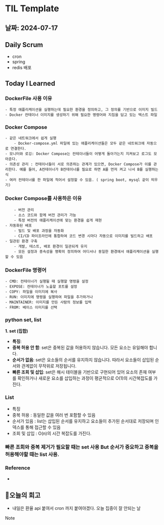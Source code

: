 # TIL Template

## 날짜: 2024-07-17

## Daily Scrum
- cron
- spring
- redis 배포

## Today I Learned

### DockerFile 사용 이유    
    - 특정 애플리케이션을 실행하는데 필요한 환경을 정의하고, 그 정의를 기반으로 이미지 빌드
    - Docker 컨테이너 이미지를 생성하기 위해 필요한 명령어와 지침을 담고 있는 텍스트 파일

### Docker Compose
    - 같은 네트워크에서 쉽게 실행
        - Docker-compose.yml 파일에 있는 애플리케이션들은 모두 같은 네트워크에 자동으로 연결한다.
    - 모니터와 로깅: Docker Compose는 컨테이너들이 어떻게 돌아가는지 지켜보고 로그도 모아준다.
    - 의존성 관리 : 컨테이너들이 서로 의존하는 관계가 있으면, Docker Compose가 이를 관리한다. 예를 들어, A컨테이너가 B컨테이너를 필요로 하면 A를 먼저 켜고 나서 B를 실행하는 식
    - 여러 컨테이너를 한 파일에 적어서 설정할 수 있음. ( spring boot, mysql 같이 띄우기)
    
### Docker Compose를 사용하은 이유
        - 버전 관리
        - 소스 코드와 함께 버전 관리가 가능
        - 특정 버전의 애플리케이션에 맞는 환경을 쉽게 재현
    - 자동화된 배포
        - 빌드 및 배포 과정을 자동화
        - CI/CD 파이프라인에 통합하여 코드 변경 시마다 자동으로 이미지를 빌드하고 배포
    - 일관된 환경 구축
        - 개발, 테스트, 배포 환경이 일관되게 유지
        - 모든 설정과 종속성을 명확히 정의하여 어디서나 동일한 환경에서 애플리케이션을 실행할 수 있음

### DockerFile 명령어
    - CMD: 컨테이너가 실행될 때 실행할 명령을 설정
    - EXPOSE: 컨테이너가 노출할 포트를 설정
    - COPY: 파일을 이미지에 복사
    - RUN: 이미지에 명령을 실행하여 파일을 추가하거나
    - MAINTAINER: 이미지를 만든 사람의 정보를 입력
    - FROM: 베이스 이미지를 선택
    

### python set, list

**1. set (집합)**

- **특징**:
- **중복 허용 안 함**: set은 중복된 값을 허용하지 않습니다. 모든 요소는 유일해야 합니다.
- **순서가 없음**: set은 요소들의 순서를 유지하지 않습니다. 따라서 요소들이 삽입된 순서와 관계없이 무작위로 저장됩니다.
- **빠른 조회 및 삽입**: set은 해시 테이블을 기반으로 구현되어 있어 요소의 존재 여부를 확인하거나 새로운 요소를 삽입하는 과정이 평균적으로 O(1)의 시간복잡도를 가진다.

### List

- 특징
- 중복 허용 : 동일한 값을 여러 번 포함할 수 있음
- 순서가 있음 : list는 삽입된 순서를 유지하고 요소들이 추가된 순서대로 저장되며 인덱스를 통해 접근할 수 있음
- 조회 및 삽입 : O(n)의 시간 복잡도를 가진다.

### 빠른 조회와 중복 제거가 필요할 때는 set 사용 But 순서가 중요하고 중복을 허용해야할 때는 list 사용.

### Reference
-
## 🎱오늘의 회고
- 내일은 환율 api 붙여서 cron 까지 붙여야겠다. 오늘 집중이 잘 안되는 날

> [!NOTE]